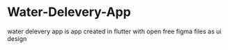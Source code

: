 # Water-Delevery-App
water delevery app is app created in flutter with open free figma files as ui design
